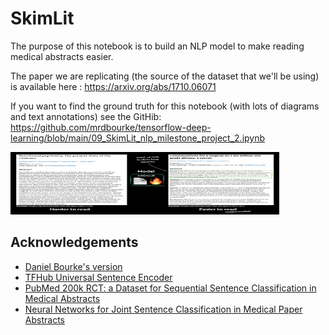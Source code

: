 # SkimLit

The purpose of this notebook is to build an NLP model to make reading medical abstracts easier.

The paper we are replicating (the source of the dataset that we'll be using) is available here : https://arxiv.org/abs/1710.06071

If you want to find the ground truth for this notebook (with lots of diagrams and text annotations) see the GitHib: https://github.com/mrdbourke/tensorflow-deep-learning/blob/main/09_SkimLit_nlp_milestone_project_2.ipynb

<a href="https://github.com/clannoronha/SkimLit">
  <img src="img/Skimlit_img.png" alt="Logo" width="430" height="100">
</a>


## Acknowledgements
* [Daniel Bourke's version](https://github.com/mrdbourke/tensorflow-deep-learning/blob/main/09_SkimLit_nlp_milestone_project_2.ipynb)
* [TFHub Universal Sentence Encoder](https://tfhub.dev/google/universal-sentence-encoder/4)
* [PubMed 200k RCT: a Dataset for Sequential Sentence Classification in Medical Abstracts
](https://arxiv.org/abs/1710.06071)
* [Neural Networks for Joint Sentence Classification
in Medical Paper Abstracts](https://arxiv.org/pdf/1612.05251.pdf)





